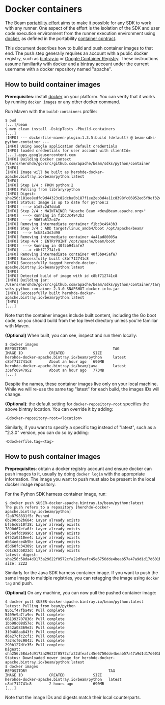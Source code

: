 <!--
    Licensed to the Apache Software Foundation (ASF) under one
    or more contributor license agreements.  See the NOTICE file
    distributed with this work for additional information
    regarding copyright ownership.  The ASF licenses this file
    to you under the Apache License, Version 2.0 (the
    "License"); you may not use this file except in compliance
    with the License.  You may obtain a copy of the License at

      http://www.apache.org/licenses/LICENSE-2.0

    Unless required by applicable law or agreed to in writing,
    software distributed under the License is distributed on an
    "AS IS" BASIS, WITHOUT WARRANTIES OR CONDITIONS OF ANY
    KIND, either express or implied.  See the License for the
    specific language governing permissions and limitations
    under the License.
-->

# Docker containers

The Beam [portability effort](https://s.apache.org/beam-fn-api) aims to make it possible
for any SDK to work with any runner. One aspect of the effort is the isolation of the SDK
and user code execution environment from the runner execution environment using
[docker](https://www.docker.com/), as defined in the portability
[container contract](https://s.apache.org/beam-fn-api-container-contract).

This document describes how to build and push container images to that end. The push
step generally requires an account with a public docker registry, such
as [bintray.io](bintray.io) or
[Google Container Registry](https://cloud.google.com/container-registry). These
instructions assume familiarity with docker and a bintray account under the
current username with a docker repository named "apache".

## How to build container images

**Prerequisites**: install [docker](https://www.docker.com/) on your
platform. You can verify that it works by running `docker images` or any other
docker command.

Run Maven with the `build-containers` profile:

```
$ pwd
[...]/beam
$ mvn clean install -DskipTests -Pbuild-containers
[...]
[INFO] --- dockerfile-maven-plugin:1.3.5:build (default) @ beam-sdks-python-container ---
[INFO] Using Google application default credentials
[INFO] loaded credentials for user account with clientId=[...].apps.googleusercontent.com
[INFO] Building Docker context /Users/herohde/go/src/github.com/apache/beam/sdks/python/container
[INFO] 
[INFO] Image will be built as herohde-docker-apache.bintray.io/beam/python:latest
[INFO] 
[INFO] Step 1/4 : FROM python:2
[INFO] Pulling from library/python
[INFO] Digest: sha256:181ee8edfd9d44323c82dcba0b187f1ee2eb3d4a11c8398fc06952ed5f9ef32c
[INFO] Status: Image is up to date for python:2
[INFO]  ---> b1d5c2d7dda8
[INFO] Step 2/4 : MAINTAINER "Apache Beam <dev@beam.apache.org>"
[INFO]  ---> Running in f1bc3c4943b3
[INFO]  ---> 9867b512e47e
[INFO] Removing intermediate container f1bc3c4943b3
[INFO] Step 3/4 : ADD target/linux_amd64/boot /opt/apache/beam/
[INFO]  ---> 5cb81c3d2d90
[INFO] Removing intermediate container 4a41ad80005a
[INFO] Step 4/4 : ENTRYPOINT /opt/apache/beam/boot
[INFO]  ---> Running in 40f5b945afe7
[INFO]  ---> c8bf712741c8
[INFO] Removing intermediate container 40f5b945afe7
[INFO] Successfully built c8bf712741c8
[INFO] Successfully tagged herohde-docker-apache.bintray.io/beam/python:latest
[INFO] 
[INFO] Detected build of image with id c8bf712741c8
[INFO] Building jar: /Users/herohde/go/src/github.com/apache/beam/sdks/python/container/target/beam-sdks-python-container-2.3.0-SNAPSHOT-docker-info.jar
[INFO] Successfully built herohde-docker-apache.bintray.io/beam/python:latest
[INFO]
[...]
```

Note that the container images include built content, including the Go boot
code, so you should build from the top level directory unless you're familiar
with Maven.

**(Optional)** When built, you can see, inspect and run them locally:

```
$ docker images
REPOSITORY                                       TAG                    IMAGE ID            CREATED             SIZE
herohde-docker-apache.bintray.io/beam/python     latest                 c8bf712741c8        About an hour ago   690MB
herohde-docker-apache.bintray.io/beam/java       latest                 33efc0947952        About an hour ago   773MB
[...]
```

Despite the names, these container images live only on your local machine.
While we will re-use the same tag "latest" for each build, the
images IDs will change.

**(Optional)**: the default setting for `docker-repository-root` specifies the above bintray
location. You can override it by adding: 

```
-Ddocker-repository-root=<location>
```

Similarly, if you want to specify a specific tag instead of "latest", such as a "2.3.0"
version, you can do so by adding:

```
-Ddockerfile.tag=<tag>
```

## How to push container images

**Preprequisites**: obtain a docker registry account and ensure docker can push images to it,
usually by doing `docker login` with the appropriate information. The image you want
to push must also be present in the local docker image repository.

For the Python SDK harness container image, run:

```
$ docker push $USER-docker-apache.bintray.io/beam/python:latest
The push refers to a repository [herohde-docker-apache.bintray.io/beam/python]
f2a8798331f5: Pushed 
6b200cb2b684: Layer already exists 
bf56c6510f38: Layer already exists 
7890d67efa6f: Layer already exists 
b456afdc9996: Layer already exists 
d752a0310ee4: Layer already exists 
db64edce4b5b: Layer already exists 
d5d60fc34309: Layer already exists 
c01c63c6823d: Layer already exists 
latest: digest: sha256:58da4d9173a29622f0572cfa22dfeafc45e6750dde4beab57a47a9d1d17d601b size: 2222

```

Similarly for the Java SDK harness container image. If you want to push the same image
to multiple registries, you can retagging the image using `docker tag` and push.

**(Optional)** On any machine, you can now pull the pushed container image:

```
$ docker pull $USER-docker-apache.bintray.io/beam/python:latest
latest: Pulling from beam/python
85b1f47fba49: Pull complete 
5409e9a7fa9e: Pull complete 
661393707836: Pull complete 
1bb98c08d57e: Pull complete 
c842a08369e2: Pull complete 
310408aa843f: Pull complete 
d6a27cfc2cf1: Pull complete 
7a24cf0c9043: Pull complete 
290b127dfe35: Pull complete 
Digest: sha256:58da4d9173a29622f0572cfa22dfeafc45e6750dde4beab57a47a9d1d17d601b
Status: Downloaded newer image for herohde-docker-apache.bintray.io/beam/python:latest
$ docker images
REPOSITORY                                     TAG                 IMAGE ID            CREATED             SIZE
herohde-docker-apache.bintray.io/beam/python   latest              c8bf712741c8        2 hours ago         690MB
[...]
```

Note that the image IDs and digests match their local counterparts.
